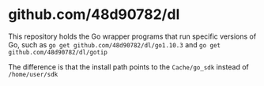 # github.com/48d90782/dl

This repository holds the Go wrapper programs that run specific versions of Go, such
as `go get github.com/48d90782/dl/go1.10.3` and `go get github.com/48d90782/dl/gotip`

The difference is that the install path points to the `Cache/go_sdk` instead of `/home/user/sdk`
